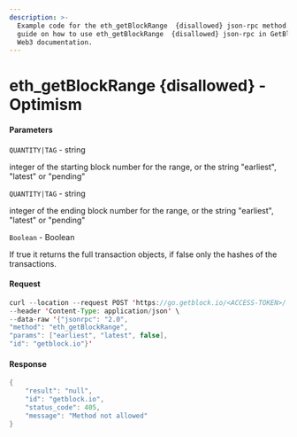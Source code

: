 ```yaml
---
description: >-
  Example code for the eth_getBlockRange  {disallowed} json-rpc method. Сomplete
  guide on how to use eth_getBlockRange  {disallowed} json-rpc in GetBlock.io
  Web3 documentation.
---
```


# eth\_getBlockRange {disallowed} - Optimism

#### Parameters

`QUANTITY|TAG` - string

integer of the starting block number for the range, or the string "earliest", "latest" or "pending"

`QUANTITY|TAG` - string

integer of the ending block number for the range, or the string "earliest", "latest" or "pending"

`Boolean` - Boolean

If true it returns the full transaction objects, if false only the hashes of the transactions.

#### Request

```java
curl --location --request POST 'https://go.getblock.io/<ACCESS-TOKEN>/' \
--header 'Content-Type: application/json' \
--data-raw '{"jsonrpc": "2.0",
"method": "eth_getBlockRange",
"params": ["earliest", "latest", false],
"id": "getblock.io"}'
```

#### Response

```java
{
    "result": "null",
    "id": "getblock.io",
    "status_code": 405,
    "message": "Method not allowed"
}
```
